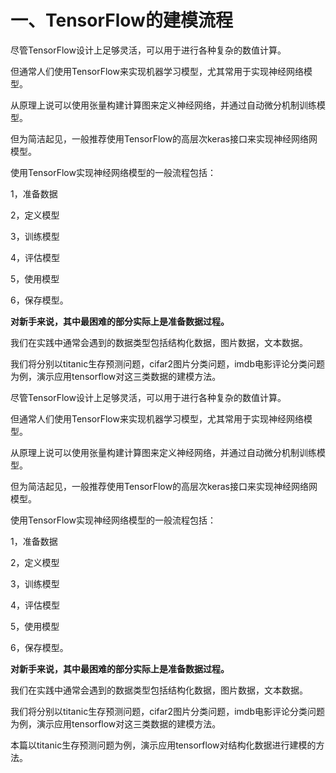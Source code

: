 # 一、TensorFlow的建模流程


尽管TensorFlow设计上足够灵活，可以用于进行各种复杂的数值计算。

但通常人们使用TensorFlow来实现机器学习模型，尤其常用于实现神经网络模型。

从原理上说可以使用张量构建计算图来定义神经网络，并通过自动微分机制训练模型。

但为简洁起见，一般推荐使用TensorFlow的高层次keras接口来实现神经网络网模型。

<!-- #region -->
使用TensorFlow实现神经网络模型的一般流程包括：

1，准备数据

2，定义模型

3，训练模型

4，评估模型

5，使用模型

6，保存模型。


**对新手来说，其中最困难的部分实际上是准备数据过程。** 

我们在实践中通常会遇到的数据类型包括结构化数据，图片数据，文本数据。

我们将分别以titanic生存预测问题，cifar2图片分类问题，imdb电影评论分类问题为例，演示应用tensorflow对这三类数据的建模方法。


<!-- #endregion -->

<!-- #region -->
尽管TensorFlow设计上足够灵活，可以用于进行各种复杂的数值计算。



但通常人们使用TensorFlow来实现机器学习模型，尤其常用于实现神经网络模型。



从原理上说可以使用张量构建计算图来定义神经网络，并通过自动微分机制训练模型。



但为简洁起见，一般推荐使用TensorFlow的高层次keras接口来实现神经网络网模型。



使用TensorFlow实现神经网络模型的一般流程包括：

1，准备数据

2，定义模型

3，训练模型

4，评估模型

5，使用模型

6，保存模型。

**对新手来说，其中最困难的部分实际上是准备数据过程。**

我们在实践中通常会遇到的数据类型包括结构化数据，图片数据，文本数据。

我们将分别以titanic生存预测问题，cifar2图片分类问题，imdb电影评论分类问题为例，演示应用tensorflow对这三类数据的建模方法。

本篇以titanic生存预测问题为例，演示应用tensorflow对结构化数据​进行建模的方法。
<!-- #endregion -->
